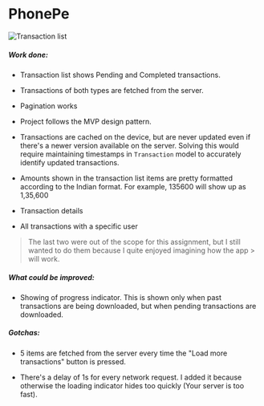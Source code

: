 # PhonePe

![Transaction list](http://i.imgur.com/0TtH3Q4.png)

##### Work done:
* Transaction list shows Pending and Completed transactions.

* Transactions of both types are fetched from the server.

* Pagination works

* Project follows the MVP design pattern.

* Transactions are cached on the device, but are never updated even if there's a newer version available on the server. Solving this would require maintaining timestamps in `Transaction` model to accurately identify updated transactions.

* Amounts shown in the transaction list items are pretty formatted according to the Indian format. For example, 135600 will show up as 1,35,600

* Transaction details

* All transactions with a specific user

> The last two were out of the scope for this assignment, but I still wanted to do them because I quite enjoyed imagining how the app > will work.

##### What could be improved:
* Showing of progress indicator. This is shown only when past transactions are being downloaded, but when pending transactions are downloaded.

##### Gotchas:
* 5 items are fetched from the server every time the "Load more transactions" button is pressed.

* There's a delay of 1s for every network request. I added it because otherwise the loading indicator hides too quickly (Your server is too fast).
